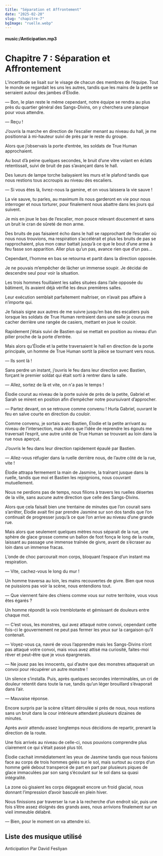 ```yaml
---
title: "Séparation et Affrontement"
date: "2025-02-20"
slug: "chapitre-7"
bgImage: "ruelle.webp"
---
```


#### music:/Anticipation.mp3

# Chapitre 7 : Séparation et Affrontement 

L’incertitude se lisait sur le visage de chacun des membres de l’équipe. Tout le monde se regardait les uns les autres, tandis que les mains de la petite se serraient autour des jambes d’Élodie.

— Bon, le plan reste le même cependant, notre équipe se rendra au plus près du quartier général des Sangs-Divins, on y cherchera une planque pour vous attendre.

— Reçu !

J’ouvris la marche en direction de l’escalier menant au niveau du hall, je me positionnai à mi-hauteur suivi de près par le reste du groupe.

Alors que j’observais la porte d’entrée, les soldats de True Human approchaient.

Au bout d’à peine quelques secondes, le bruit d’une vitre volant en éclats retentissait, suivi de bruit de pas s’avançant dans le hall.

Des lueurs de lampe torche balayaient les murs et le plafond tandis que nous restions tous accroupis au niveau des escaliers.

— Si vous êtes là, livrez-nous la gamine, et on vous laissera la vie sauve !

La vie sauve, tu parles, au maximum ils nous garderont en vie pour nous interroger et nous torturer, pour finalement nous abattre dans les jours qui suivent.

Je mis en joue le bas de l’escalier, mon pouce relevant doucement et sans un bruit le cran de sûreté de mon arme.

Des bruits de pas faisaient écho dans le hall se rapprochant de l’escalier où nous nous trouvions, ma respiration s’accélérait et plus les bruits de pas se rapprochaient, plus mon cœur battait jusqu’à ce que le bout d’une arme à feu fasse son apparition. Aller plus qu’un pas, avance rien que d’un pas…

Cependant, l’homme en bas se retourna et partit dans la direction opposée.

Je ne pouvais m’empêcher de lâcher un immense soupir. Je décidai de descendre seul pour voir la situation.

Les trois hommes fouillaient les salles situées dans l’aile opposée du bâtiment, ils avaient déjà vérifié les deux premières salles. 

Leur exécution semblait parfaitement maîtriser, on n’avait pas affaire à n’importe qui.

Je faisais signe aux autres de me suivre jusqu’en bas des escaliers puis lorsque les soldats de True Human rentraient dans une salle je courus me cacher derrière une rangée de casiers, mettant en joue le couloir.

Rapidement j’étais suivi de Bastien qui se mettait en position au niveau d’un pilier proche de la porte d’entrée.

Mais alors qu’Élodie et la petite traversaient le hall en direction de la porte principale, un homme de True Human sortit la pièce se tournant vers nous.

— Ils sont là !

Sans perdre un instant, j’ouvris le feu dans leur direction avec Bastien, forçant le premier soldat qui était sorti à rentrer dans la salle.

— Allez, sortez de là et vite, on n'a pas le temps ! 

Élodie courut au niveau de la porte suivie de près de la petite, Gabriel et Sarah se mirent en position afin d’empêcher notre poursuivant d’approcher.

— Partez devant, on se retrouve comme convenu ! Hurla Gabriel, ouvrant le feu en salve courte en direction du couloir.

Comme convenu, je sortais avec Bastien, Élodie et la petite arrivant au niveau de l’intersection, mais alors que l’idée de reprendre les égouts me traversait l’esprit, une autre unité de True Human se trouvant au loin dans la rue nous aperçut.

J’ouvris le feu dans leur direction rapidement épaulé par Bastien.

— Allez-vous réfugier dans la ruelle derrière nous, de l’autre côté de la rue, vite !

Élodie attrapa fermement la main de Jasmine, la traînant jusque dans la ruelle, tandis que moi et Bastien les rejoignions, nous couvrant mutuellement.

Nous ne perdions pas de temps, nous filions à travers les ruelles désertes de la ville, sans aucune autre direction que celle des Sangs-Divins.

Alors que cela faisait bien une trentaine de minutes que l’on courait sans s’arrêter, Élodie avait fini par prendre Jasmine sur son dos tandis que l’on continuait de progresser jusqu’à ce que l’on arrive au niveau d’une grande rue.

Mais alors que seulement quelques mètres nous séparait de la rue, une sphère de glace grosse comme un ballon de foot fonça le long de la route, laissant au passage une immense traînée de givre, avant de s’écraser au loin dans un immense fracas.

L’onde de choc parcourait mon corps, bloquant l’espace d’un instant ma respiration.

— Vite, cachez-vous le long du mur !

Un homme traversa au loin, les mains recouvertes de givre. Bien que nous ne puissions pas voir la scène, nous entendions tout.

— Que viennent faire des chiens comme vous sur notre territoire, vous vous êtes égarés ?

Un homme répondit la voix tremblotante et gémissant de douleurs entre chaque mot.

— C’est vous, les monstres, qui avez attaqué notre convoi, cependant cette fois-ci le gouvernement ne peut pas fermer les yeux sur la cargaison qu’il contenait.

— Voyez-vous ça, navré de vous l’apprendre mais les Sangs-Divins n’ont pas attaqué votre convoi, mais vous avez attisé ma curiosité, faites-moi rêver et peut-être que je vous épargnerais.

— Ne jouez pas les innocents, qui d’autre que des monstres attaquerait un convoi pour récupérer un autre monstre !

Un silence s’installa. Puis, après quelques secondes interminables, un cri de douleur retentit dans toute la rue, tandis qu’un léger brouillard s’évaporait dans l’air.

— Mauvaise réponse.

Encore surpris par la scène s’étant déroulée si près de nous, nous restions sans un bruit dans la cour intérieure attendant plusieurs dizaines de minutes.

Après avoir attendu assez longtemps nous décidions de repartir, prenant la direction de la route.

Une fois arrivés au niveau de celle-ci, nous pouvions comprendre plus clairement ce qui s’était passé plus tôt. 

Élodie cachait immédiatement les yeux de Jasmine tandis que nous faisions face au corps de trois hommes gelés sur le sol, mais surtout au corps d’un homme gelé debout transpercé de part en part par plusieurs piques de glace immaculées par son sang s’écoulant sur le sol dans sa quasi intégralité.

La zone où gisaient les corps dégageait encore un froid glacial, nous donnant l’impression d’avoir basculé en plein hiver.

Nous finissions par traverser la rue à la recherche d’un endroit sûr, puis une fois s’être assez éloignés des grands axes, nous arrivions finalement sur un vieil immeuble délabré.

— Bien, pour le moment on va attendre ici.

## Liste des musique utilisé

Anticipation Par David Fesliyan